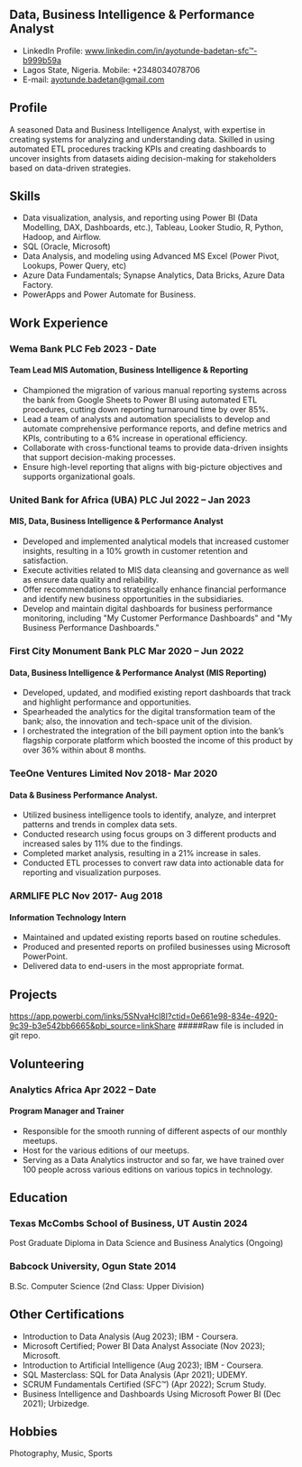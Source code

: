 ## Data, Business Intelligence & Performance Analyst

- LinkedIn Profile: www.linkedin.com/in/ayotunde-badetan-sfc™-b999b59a
- Lagos State, Nigeria. Mobile: +2348034078706 
- E-mail: ayotunde.badetan@gmail.com

## Profile
A seasoned Data and Business Intelligence Analyst, with expertise in creating systems for analyzing and understanding data. Skilled in using automated ETL procedures tracking KPIs and creating dashboards to uncover insights from datasets aiding decision-making for stakeholders based on data-driven strategies.

## Skills
- Data visualization, analysis, and reporting using Power BI (Data Modelling, DAX, Dashboards, etc.), Tableau, Looker Studio, R, Python, Hadoop, and Airflow.
- SQL (Oracle, Microsoft)
- Data Analysis, and modeling using Advanced MS Excel (Power Pivot, Lookups, Power Query, etc)
- Azure Data Fundamentals; Synapse Analytics, Data Bricks, Azure Data Factory.
- PowerApps and Power Automate for Business.

## Work Experience
### Wema Bank PLC	Feb 2023 - Date
#### Team Lead MIS Automation, Business Intelligence & Reporting
- Championed the migration of various manual reporting systems across the bank from Google Sheets to Power BI using automated ETL procedures, cutting down reporting turnaround time by over 85%.
-	Lead a team of analysts and automation specialists to develop and automate comprehensive performance reports, and define metrics and KPIs, contributing to a 6% increase in operational efficiency.
-	Collaborate with cross-functional teams to provide data-driven insights that support decision-making processes.
-	Ensure high-level reporting that aligns with big-picture objectives and supports organizational goals.

### United Bank for Africa (UBA) PLC	Jul 2022 – Jan 2023 
#### MIS, Data, Business Intelligence & Performance Analyst
-	Developed and implemented analytical models that increased customer insights, resulting in a 10% growth in customer retention and satisfaction.
-	Execute activities related to MIS data cleansing and governance as well as ensure data quality and reliability.
-	Offer recommendations to strategically enhance financial performance and identify new business opportunities in the subsidiaries.
-	Develop and maintain digital dashboards for business performance monitoring, including "My Customer Performance Dashboards" and "My Business Performance Dashboards."

### First City Monument Bank PLC	Mar 2020 – Jun 2022 
#### Data, Business Intelligence & Performance Analyst (MIS Reporting)
-	Developed, updated, and modified existing report dashboards that track and highlight performance and opportunities.
-	Spearheaded the analytics for the digital transformation team of the bank; also, the innovation and tech-space unit of the division.
-	I orchestrated the integration of the bill payment option into the bank’s flagship corporate platform which boosted the income of this product by over 36% within about 8 months.

### TeeOne Ventures Limited	Nov 2018- Mar 2020 
#### Data & Business Performance Analyst.
-	Utilized business intelligence tools to identify, analyze, and interpret patterns and trends in complex data sets.
-	Conducted research using focus groups on 3 different products and increased sales by 11% due to the findings.
-	Completed market analysis, resulting in a 21% increase in sales.
-	Conducted ETL processes to convert raw data into actionable data for reporting and visualization purposes.

### ARMLIFE PLC	Nov 2017- Aug 2018 
#### Information Technology Intern
-	Maintained and updated existing reports based on routine schedules.
-	Produced and presented reports on profiled businesses using Microsoft PowerPoint.
-	Delivered data to end-users in the most appropriate format.

## Projects
https://app.powerbi.com/links/5SNvaHcl8I?ctid=0e661e98-834e-4920-9c39-b3e542bb6665&pbi_source=linkShare
#####Raw file is included in git repo.

## Volunteering
### Analytics Africa	Apr 2022 – Date 
#### Program Manager and Trainer
-	Responsible for the smooth running of different aspects of our monthly meetups.
-	Host for the various editions of our meetups.
-	Serving as a Data Analytics instructor and so far, we have trained over 100 people across various editions on various topics in technology.

## Education
### Texas McCombs School of Business, UT Austin	2024
  Post Graduate Diploma in Data Science and Business Analytics (Ongoing)
### Babcock University, Ogun State	2014
  B.Sc. Computer Science (2nd Class: Upper Division)

## Other Certifications
-	Introduction to Data Analysis (Aug 2023); IBM - Coursera.
-	Microsoft Certified; Power BI Data Analyst Associate (Nov 2023); Microsoft.
-	Introduction to Artificial Intelligence (Aug 2023); IBM - Coursera.
-	SQL Masterclass: SQL for Data Analysis (Apr 2021); UDEMY.
-	SCRUM Fundamentals Certified (SFC™) (Apr 2022); Scrum Study.
-	Business Intelligence and Dashboards Using Microsoft Power BI (Dec 2021); Urbizedge.

## Hobbies
Photography, Music, Sports
